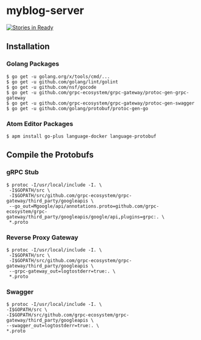 # myblog-server

[![Stories in Ready](https://badge.waffle.io/nomkhonwaan/myblog-server.svg?label=ready&title=Ready)](http://waffle.io/nomkhonwaan/myblog-server)

## Installation

### Golang Packages
```
$ go get -u golang.org/x/tools/cmd/...
$ go get -u github.com/golang/lint/golint
$ go get -u github.com/nsf/gocode
$ go get -u github.com/grpc-ecosystem/grpc-gateway/protoc-gen-grpc-gateway
$ go get -u github.com/grpc-ecosystem/grpc-gateway/protoc-gen-swagger
$ go get -u github.com/golang/protobuf/protoc-gen-go
```

### Atom Editor Packages
```
$ apm install go-plus language-docker language-protobuf
```

## Compile the Protobufs

### gRPC Stub
```
$ protoc -I/usr/local/include -I. \
 -I$GOPATH/src \
 -I$GOPATH/src/github.com/grpc-ecosystem/grpc-gateway/third_party/googleapis \
 --go_out=Mgoogle/api/annotations.proto=github.com/grpc-ecosystem/grpc-gateway/third_party/googleapis/google/api,plugins=grpc:. \
 *.proto
```

### Reverse Proxy Gateway
```
$ protoc -I/usr/local/include -I. \
 -I$GOPATH/src \
 -I$GOPATH/src/github.com/grpc-ecosystem/grpc-gateway/third_party/googleapis \
 --grpc-gateway_out=logtostderr=true:. \
 *.proto
 ```

 ### Swagger
 ```
 $ protoc -I/usr/local/include -I. \
 -I$GOPATH/src \
 -I$GOPATH/src/github.com/grpc-ecosystem/grpc-gateway/third_party/googleapis \
 --swagger_out=logtostderr=true:. \
 *.proto
 ```
